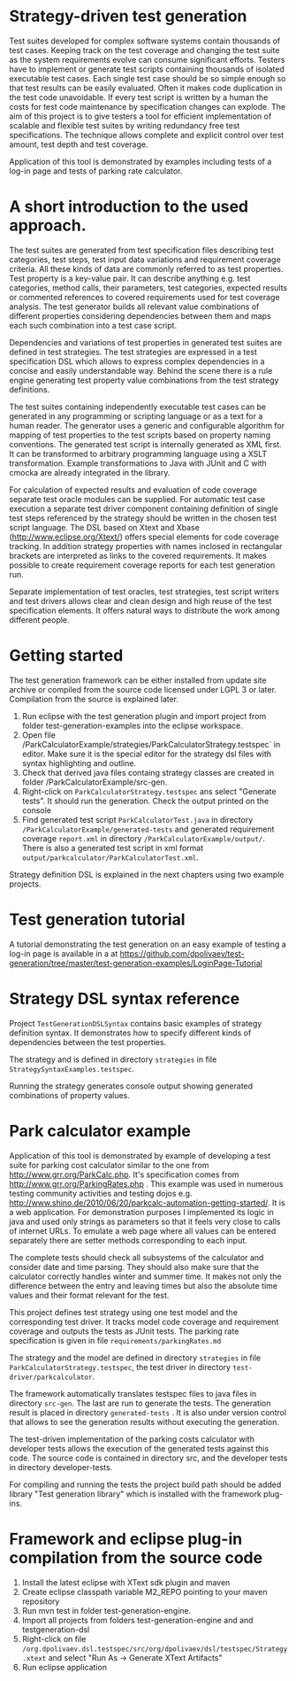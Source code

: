 Strategy-driven test generation
===============================

Test suites developed for complex software systems contain thousands of test cases. Keeping track on the test coverage and changing the test suite as the system requirements evolve can consume significant efforts. Testers have to implement or generate test scripts containing thousands of isolated executable test cases. Each single test case should be so simple enough so that test results can be easily evaluated. Often it makes code duplication in the test code unavoidable. If every test script is written by a human the costs for test code maintenance by specification changes can explode. The aim of this project is to give testers a tool for efficient implementation of scalable and flexible test suites by writing redundancy free test specifications. The technique allows complete and explicit control over test amount, test depth and test coverage. 

Application of this tool is demonstrated by examples including tests of a log-in page and tests of parking rate calculator.

A short introduction to the used approach.
=========================================
The test suites are generated from test specification files describing test categories, test steps, test input data variations and requirement coverage criteria. All these kinds of data are commonly referred to as test properties. Test property is a key-value pair. It can describe anything e.g. test categories, method calls, their parameters, test categories, expected results or commented references to covered requirements used for test coverage analysis. The test generator builds all relevant value combinations of different properties considering dependencies between them and maps each such combination into a test case script.

Dependencies and variations of test properties in generated test suites are defined in test strategies. The test strategies are expressed in a test specification DSL which allows to express complex dependencies in a concise and easily understandable way. Behind the scene there is a rule engine generating test property value combinations from the test strategy definitions. 

The test suites containing independently executable test cases can be generated in any programming or scripting language or as a text for a human reader. The generator uses a generic and configurable algorithm for mapping of test properties to the test scripts based on property naming conventions. The generated test script is internally generated as XML first. It can be transformed to arbitrary programming language using  a XSLT transformation. Example transformations to Java with JUnit and C with cmocka are already integrated in the library.

For calculation of expected results and evaluation of code coverage separate test oracle modules can be supplied. For automatic test case execution a separate test driver component containing definition of single test steps referenced by the strategy should be written in the chosen test script language. The DSL based on Xtext and Xbase (http://www.eclipse.org/Xtext/) offers special elements for code coverage tracking. In addition strategy properties with names inclosed in rectangular brackets are interpreted as links to the covered requirements. It makes possible to create requirement coverage reports for each test generation run.

Separate implementation of test oracles, test strategies, test script writers and test drivers allows clear and clean design and high reuse of the test specification elements. It offers natural ways to distribute the work among different people. 

Getting started
===============
The test generation framework can be either installed from update site archive or compiled from the source code licensed under LGPL 3 or later. Compilation from the source is explained later.

1. Run eclipse with the test generation plugin and  import project from folder test-generation-examples into the eclipse workspace.
2. Open file /ParkCalculatorExample/strategies/ParkCalculatorStrategy.testspec` in editor. Make sure it is the special editor for the strategy dsl files with syntax highlighting and outline.
3. Check that derived java files containg strategy classes are created in folder /ParkCalculatorExample/src-gen.
4. Right-click on `ParkCalculatorStrategy.testspec` ans select "Generate tests". It should run the generation. Check the output printed on the console
5. Find generated test script `ParkCalculatorTest.java` in directory `/ParkCalculatorExample/generated-tests` and generated requirement coverage `report.xml` in directory `/ParkCalculatorExample/output/`. There is also a generated test script in xml format `output/parkcalculator/ParkCalculatorTest.xml`.

Strategy definition DSL is explained in the next chapters using two example projects.

Test generation tutorial
==========================
A tutorial demonstrating the test generation on an easy example of testing a log-in page is available in a at https://github.com/dpolivaev/test-generation/tree/master/test-generation-examples/LoginPage-Tutorial

Strategy DSL syntax reference
============================

Project `TestGenerationDSLSyntax` contains basic examples of strategy definition syntax. It demonstrates how to specify different kinds of dependencies between the test properties.

The strategy and is defined in directory `strategies` in file `StrategySyntaxExamples.testspec`.

Running the strategy generates console output showing generated combinations of property values.

Park calculator example
===============================

Application of this tool is demonstrated by example of developing a test suite for parking cost calculator similar to the one from http://www.grr.org/ParkCalc.php. It's specification comes from http://www.grr.org/ParkingRates.php . This example was used in numerous testing community activities and testing dojos e.g. http://www.shino.de/2010/06/20/parkcalc-automation-getting-started/.  It is a web application. For demonstration purposes I implemented its logic in java and used only strings as parameters so that it feels very close to calls of internet URLs. To emulate a web page where all values can be entered separately there are setter methods corresponding to each input.

The complete tests should check all subsystems of the calculator and consider date and time parsing. They should also make sure that the calculator correctly handles winter and summer time. It makes not only the difference between the entry and leaving times but also the absolute time values and their format relevant for the test.

This project defines test strategy using one test model and the corresponding test driver. It tracks model code coverage and requirement coverage and outputs the tests as JUnit tests. The parking rate specification is given in file `requirements/parkingRates.md`

The strategy and the model are defined in directory `strategies` in file `ParkCalculatorStrategy.testspec`, the test driver in directory `test-driver/parkcalculator`.

The framework automatically translates testspec files to java files in directory `src-gen`. The last are run to generate the tests. The generation result is placed in directory `generated-tests` . It is also under version control that allows to see the generation results without executing the generation.

The test-driven implementation of the parking costs calculator with developer tests allows the execution of the generated tests against this code. The source code is contained in directory src, and the developer tests in directory developer-tests.

For compiling and running the tests the project build path should be added library "Test generation library" which is installed with the framework plug-ins.


Framework and eclipse plug-in compilation from the source code
=========================================
1. Install the latest eclipse with XText sdk plugin and maven
2. Create eclipse classpath variable M2_REPO pointing to your maven repository
3. Run mvn test in folder test-generation-engine.
4. Import all projects from folders test-generation-engine and and testgeneration-dsl
5. Right-click on file `/org.dpolivaev.dsl.testspec/src/org/dpolivaev/dsl/testspec/Strategy.xtext` and select "Run As -> Generate XText Artifacts"
6. Run eclipse application